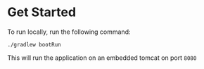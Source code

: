 # Get Started

To run locally, run the following command:

```./gradlew bootRun```

This will run the application on an embedded tomcat on port `8080`